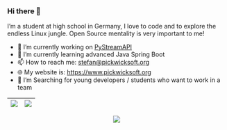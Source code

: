 ### Hi there 👋

I’m a student at high school in Germany, I love to code and to explore the endless Linux jungle. Open Source mentality is very important to me! 

- 🔭 I’m currently working on [PyStreamAPI](https://github.com/PickwickSoft/pystreamapi)
- 🌱 I’m currently learning advanced Java Spring Boot
- 📫 How to reach me: stefan@pickwicksoft.org
- 🌐 My website is: https://www.pickwicksoft.org
- 🔎 I’m Searching for young developers / students who want to work in a team

<table align="center">
<thead>
<tr>
<th><a href="#"><img src="https://github-readme-stats.vercel.app/api?username=garlontas&amp;count_private=true&amp;show_icons=true&amp;include_all_commits=true&amp;hide_border=true" align="center"></a></th>
<th><a href="#"><img src="https://github-readme-stats.vercel.app/api/top-langs/?username=garlontas&amp;hide=html&amp;hide_border=true&amp;layout=compact" align="center"></a></th>
</tr>
</thead>
</table>


<p align="center"><img align="center" src="https://github-profile-trophy.vercel.app/?username=garlontas&row=1&margin-w=15" /></>

<!--
**garlontas/garlontas** is a ✨ _special_ ✨ repository because its `README.md` (this file) appears on your GitHub profile.

Here are some ideas to get you started:

- 🔭 I’m currently working on ...
- 🌱 I’m currently learning ...
- 👯 I’m looking to collaborate on ...
- 🤔 I’m looking for help with ...
- 💬 Ask me about ...
- 📫 How to reach me: ...
- 😄 Pronouns: ...
- ⚡ Fun fact: ...
-->
